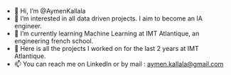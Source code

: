 - 👋 Hi, I’m @AymenKallala
- 👀 I’m interested in all data driven projects. I aim to become an IA engineer.
- 🌱 I’m currently learning Machine Learning at IMT Atlantique, an engineering french school.
- 💞️ Here is all the projects I worked on for the last 2 years at IMT Atlantique.
- 📫 You can reach me on LinkedIn or by mail :
aymen.kallala@gmail.com

<!---
AymenKallala/AymenKallala is a ✨ special ✨ repository because its `README.md` (this file) appears on your GitHub profile.
You can click the Preview link to take a look at your changes.
--->
